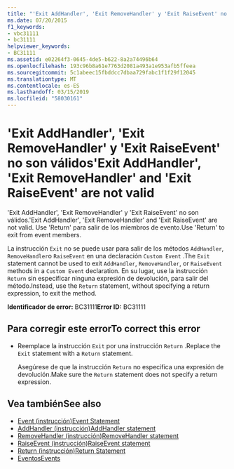 ```yaml
---
title: "'Exit AddHandler', 'Exit RemoveHandler' y 'Exit RaiseEvent' no son válidos"
ms.date: 07/20/2015
f1_keywords:
- vbc31111
- bc31111
helpviewer_keywords:
- BC31111
ms.assetid: e02264f3-0645-4de5-b622-8a2a74496b64
ms.openlocfilehash: 193c96b8a61e7763d2081a493a1e953afb5ffeea
ms.sourcegitcommit: 5c1abeec15fbddcc7dbaa729fabc1f1f29f12045
ms.translationtype: MT
ms.contentlocale: es-ES
ms.lasthandoff: 03/15/2019
ms.locfileid: "58030161"
---
```

# <a name="exit-addhandler-exit-removehandler-and-exit-raiseevent-are-not-valid"></a><span data-ttu-id="057ee-102">'Exit AddHandler', 'Exit RemoveHandler' y 'Exit RaiseEvent' no son válidos</span><span class="sxs-lookup"><span data-stu-id="057ee-102">'Exit AddHandler', 'Exit RemoveHandler' and 'Exit RaiseEvent' are not valid</span></span>
<span data-ttu-id="057ee-103">'Exit AddHandler', 'Exit RemoveHandler' y 'Exit RaiseEvent' no son válidos.</span><span class="sxs-lookup"><span data-stu-id="057ee-103">'Exit AddHandler', 'Exit RemoveHandler' and 'Exit RaiseEvent' are not valid.</span></span> <span data-ttu-id="057ee-104">Use 'Return' para salir de los miembros de evento.</span><span class="sxs-lookup"><span data-stu-id="057ee-104">Use 'Return' to exit from event members.</span></span>  
  
 <span data-ttu-id="057ee-105">La instrucción `Exit` no se puede usar para salir de los métodos `AddHandler`, `RemoveHandler`o `RaiseEvent` en una declaración `Custom Event` .</span><span class="sxs-lookup"><span data-stu-id="057ee-105">The `Exit` statement cannot be used to exit `AddHandler`, `RemoveHandler`, or `RaiseEvent` methods in a `Custom Event` declaration.</span></span> <span data-ttu-id="057ee-106">En su lugar, use la instrucción `Return` sin especificar ninguna expresión de devolución, para salir del método.</span><span class="sxs-lookup"><span data-stu-id="057ee-106">Instead, use the `Return` statement, without specifying a return expression, to exit the method.</span></span>  
  
 <span data-ttu-id="057ee-107">**Identificador de error:** BC31111</span><span class="sxs-lookup"><span data-stu-id="057ee-107">**Error ID:** BC31111</span></span>  
  
## <a name="to-correct-this-error"></a><span data-ttu-id="057ee-108">Para corregir este error</span><span class="sxs-lookup"><span data-stu-id="057ee-108">To correct this error</span></span>  
  
-   <span data-ttu-id="057ee-109">Reemplace la instrucción `Exit` por una instrucción `Return` .</span><span class="sxs-lookup"><span data-stu-id="057ee-109">Replace the `Exit` statement with a `Return` statement.</span></span>  
  
     <span data-ttu-id="057ee-110">Asegúrese de que la instrucción `Return` no especifica una expresión de devolución.</span><span class="sxs-lookup"><span data-stu-id="057ee-110">Make sure the `Return` statement does not specify a return expression.</span></span>  
  
## <a name="see-also"></a><span data-ttu-id="057ee-111">Vea también</span><span class="sxs-lookup"><span data-stu-id="057ee-111">See also</span></span>

- [<span data-ttu-id="057ee-112">Event (instrucción)</span><span class="sxs-lookup"><span data-stu-id="057ee-112">Event Statement</span></span>](../../visual-basic/language-reference/statements/event-statement.md)
- [<span data-ttu-id="057ee-113">AddHandler (instrucción)</span><span class="sxs-lookup"><span data-stu-id="057ee-113">AddHandler statement</span></span>](~/docs/visual-basic/language-reference/statements/addhandler-statement.md)
- [<span data-ttu-id="057ee-114">RemoveHandler (instrucción)</span><span class="sxs-lookup"><span data-stu-id="057ee-114">RemoveHandler statement</span></span>](~/docs/visual-basic/language-reference/statements/removehandler-statement.md)
- [<span data-ttu-id="057ee-115">RaiseEvent (instrucción)</span><span class="sxs-lookup"><span data-stu-id="057ee-115">RaiseEvent statement</span></span>](~/docs/visual-basic/language-reference/statements/raiseevent-statement.md)
- [<span data-ttu-id="057ee-116">Return (instrucción)</span><span class="sxs-lookup"><span data-stu-id="057ee-116">Return Statement</span></span>](../../visual-basic/language-reference/statements/return-statement.md)
- [<span data-ttu-id="057ee-117">Eventos</span><span class="sxs-lookup"><span data-stu-id="057ee-117">Events</span></span>](../../visual-basic/programming-guide/language-features/events/index.md)
